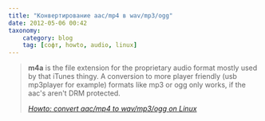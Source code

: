 ```yaml
---
title: "Конвертирование aac/mp4 в wav/mp3/ogg"
date: 2012-05-06 00:42
taxonomy:
    category: blog
	tag: [софт, howto, audio, linux]
---
```


> **m4a** is the file extension for the proprietary audio format mostly used by that iTunes thingy. A conversion to more player friendly (usb mp3player for example) formats like mp3 or ogg only works, if the aac's aren't DRM protected.
> 
> <cite>[Howto: convert aac/mp4 to wav/mp3/ogg on Linux](http://gimpel.gi.funpic.de/wiki/index.php?title=Howto:convert_aac/mp4_to_wav/mp3/ogg_on_Linux)</cite>
